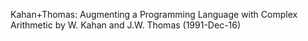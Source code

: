 Kahan+Thomas: Augmenting a Programming Language with Complex Arithmetic by W. Kahan and J.W. Thomas (1991-Dec-16)



